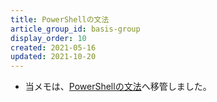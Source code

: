 ```yaml
---
title: PowerShellの文法
article_group_id: basis-group
display_order: 10
created: 2021-05-16
updated: 2021-10-20
---
```

- 当メモは、[PowerShellの文法](https://thinktwice.tech/it/powershell/grammar_of_powershell/)へ移管しました。